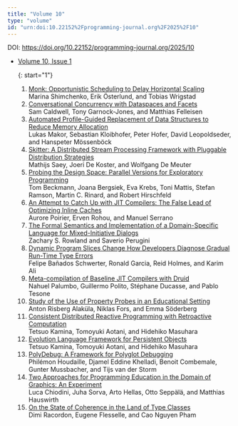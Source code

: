 ```yaml
---
title: "Volume 10"
type: "volume"
id: "urn:doi:10.22152%2Fprogramming-journal.org%2F2025%2F10"
---
```

DOI: <https://doi.org/10.22152/programming-journal.org/2025/10>


* [Volume 10, Issue 1](issue1)  




  {: start="1"}
  1. [Monk: Opportunistic Scheduling to Delay Horizontal Scaling](/2025/10/1)  
Marina Shimchenko, Erik Österlund, and Tobias Wrigstad
  1. [Conversational Concurrency with Dataspaces and Facets](/2025/10/2)  
Sam Caldwell, Tony Garnock-Jones, and Matthias Felleisen
  1. [Automated Profile-Guided Replacement of Data Structures to Reduce Memory Allocation](/2025/10/3)  
Lukas Makor, Sebastian Kloibhofer, Peter Hofer, David Leopoldseder, and Hanspeter Mössenböck
  1. [Skitter: A Distributed Stream Processing Framework with Pluggable Distribution Strategies](/2025/10/4)  
Mathijs Saey, Joeri De Koster, and Wolfgang De Meuter
  1. [Probing the Design Space: Parallel Versions for Exploratory Programming](/2025/10/5)  
Tom Beckmann, Joana Bergsiek, Eva Krebs, Toni Mattis, Stefan Ramson, Martin C. Rinard, and Robert Hirschfeld
  1. [An Attempt to Catch Up with JIT Compilers: The False Lead of Optimizing Inline Caches](/2025/10/6)  
Aurore Poirier, Erven Rohou, and Manuel Serrano
  1. [The Formal Semantics and Implementation of a Domain-Specific Language for Mixed-Initiative Dialogs](/2025/10/7)  
Zachary S. Rowland and Saverio Perugini
  1. [Dynamic Program Slices Change How Developers Diagnose Gradual Run-Time Type Errors](/2025/10/8)  
Felipe Bañados Schwerter, Ronald Garcia, Reid Holmes, and Karim Ali
  1. [Meta-compilation of Baseline JIT Compilers with Druid](/2025/10/9)  
Nahuel Palumbo, Guillermo Polito, Stéphane Ducasse, and Pablo Tesone
  1. [Study of the Use of Property Probes in an Educational Setting](/2025/10/10)  
Anton Risberg Alaküla, Niklas Fors, and Emma Söderberg
  1. [Consistent Distributed Reactive Programming with Retroactive Computation](/2025/10/11)  
Tetsuo Kamina, Tomoyuki Aotani, and Hidehiko Masuhara
  1. [Evolution Language Framework for Persistent Objects](/2025/10/12)  
Tetsuo Kamina, Tomoyuki Aotani, and Hidehiko Masuhara
  1. [PolyDebug: A Framework for Polyglot Debugging](/2025/10/13)  
Philémon Houdaille, Djamel Eddine Khelladi, Benoit Combemale, Gunter Mussbacher, and Tijs van der Storm
  1. [Two Approaches for Programming Education in the Domain of Graphics: An Experiment](/2025/10/14)  
Luca Chiodini, Juha Sorva, Arto Hellas, Otto Seppälä, and Matthias Hauswirth
  1. [On the State of Coherence in the Land of Type Classes](/2025/10/15)  
Dimi Racordon, Eugene Flesselle, and Cao Nguyen Pham






